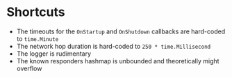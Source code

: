 # Shortcuts

* The timeouts for the `OnStartup` and `OnShutdown` callbacks are hard-coded to `time.Minute`
* The network hop duration is hard-coded to `250 * time.Millisecond`
* The logger is rudimentary
* The known responders hashmap is unbounded and theoretically might overflow
